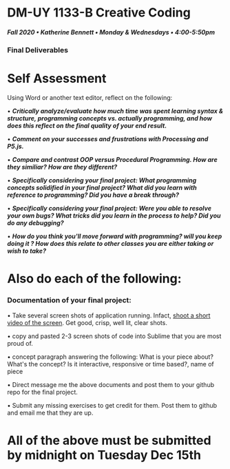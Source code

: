 # DM-UY 1133-B Creative Coding
##### Fall 2020 • Katherine Bennett • Monday & Wednesdays • 4:00-5:50pm 


### Final Deliverables

# Self Assessment

Using Word or another text editor, reflect on the following: 

• ***Critically analyze/evaluate how much time was spent learning syntax & structure, programming concepts vs. actually programming, and how does this reflect on the final quality of your end result.***

• ***Comment on your successes and frustrations with Processing and P5.js.***

• ***Compare and contrast OOP versus Procedural Programming. How are they similiar? How are they different?***


• ***Specifically considering your final project: What programming concepts solidified in your final project? What did you learn with reference to programming? Did you have a break through?***

• ***Specifically considering your final project: Were you able to resolve your own bugs? What tricks did you learn in the process to help? Did you do any debugging?*** 

• ***How do you think you'll move forward with programming? will you keep doing it ? How does this relate to other classes you are either taking or wish to take?*** 



# Also do each of the following:

### Documentation of your final project: 
• Take several screen shots of application running. Infact, [shoot a short video of the screen](https://mac-how-to.gadgethacks.com/how-to/record-your-macs-screen-for-free-using-quicktime-0166773/). Get good, crisp, well lit, clear shots.

• copy and pasted 2-3 screen shots of code into Sublime that you are most proud of.

• concept paragraph answering the following: What is your piece about? What's the concept? Is it interactive, responsive or time based?, name of piece

• Direct message me the above documents and post them to your github repo for the final project.


• Submit any missing exercises to get credit for them. Post them to github and email me that they are up.



# All of the above must be submitted by midnight on Tuesday Dec 15th
